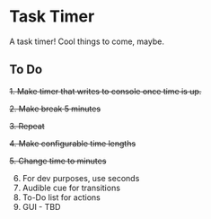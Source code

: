 # Task Timer

A task timer! Cool things to come, maybe.

## To Do

~~1. Make timer that writes to console once time is up.~~

~~2. Make break 5 minutes~~

~~3. Repeat~~

~~4. Make configurable time lengths~~

~~5. Change time to minutes~~

6. For dev purposes, use seconds
6. Audible cue for transitions
7. To-Do list for actions 
8. GUI - TBD